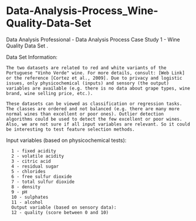 # Data-Analysis-Process_Wine-Quality-Data-Set
Data Analysis Professional - Data Analysis Process Case Study 1 - Wine Quality Data Set .

Data Set Information:

    The two datasets are related to red and white variants of the Portuguese "Vinho Verde" wine. For more details, consult: [Web Link] or the reference [Cortez et al., 2009]. Due to privacy and logistic issues, only physicochemical (inputs) and sensory (the output) variables are available (e.g. there is no data about grape types, wine brand, wine selling price, etc.).

    These datasets can be viewed as classification or regression tasks. The classes are ordered and not balanced (e.g. there are many more normal wines than excellent or poor ones). Outlier detection algorithms could be used to detect the few excellent or poor wines. Also, we are not sure if all input variables are relevant. So it could be interesting to test feature selection methods.

Input variables (based on physicochemical tests):

      1 - fixed acidity
      2 - volatile acidity
      3 - citric acid
      4 - residual sugar
      5 - chlorides
      6 - free sulfur dioxide
      7 - total sulfur dioxide
      8 - density
      9 - pH
      10 - sulphates
      11 - alcohol
      Output variable (based on sensory data):
      12 - quality (score between 0 and 10)


